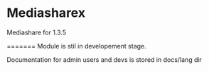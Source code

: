 Mediasharex
===========

Mediashare for 1.3.5 

=======
Module is stil in developement stage.

Documentation for admin users and devs is stored in docs/lang dir


